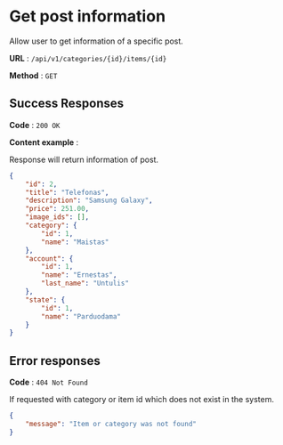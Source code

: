 # Get post information

Allow user to get information of a specific post.

**URL** : `/api/v1/categories/{id}/items/{id}`

**Method** : `GET`

## Success Responses

**Code** : `200 OK`

**Content example** : 

Response will return information of post.

```json
{
    "id": 2,
    "title": "Telefonas",
    "description": "Samsung Galaxy",
    "price": 251.00,
    "image_ids": [],
    "category": {
        "id": 1,
        "name": "Maistas"
    },
    "account": {
        "id": 1,
        "name": "Ernestas",
        "last_name": "Untulis"
    },
    "state": {
        "id": 1,
        "name": "Parduodama"
    }
}
```
## Error responses

**Code** : `404 Not Found`

If requested with category or item id which does not exist in the system.

```json
{
    "message": "Item or category was not found"
}
```